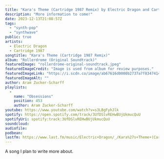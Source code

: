 ```yaml
---
title: "Kara's Theme (Cartridge 1987 Remix) by Electric Dragon and Cartridge 1987"
description: "More information to come!"
date: 2023-12-13T21:08:57Z
tags:
  - "synth-pop"
  - "synthwave"
public: true
artists:
  - Electric Dragon
  - Cartridge 1987
songtitle: "Kara's Theme (Cartridge 1987 Remix)"
album: "Rollerdrome (Original Soundtrack)"
featuredImage: "rollerdrome-original-soundtrack.jpeg"
featuredImageCredit: "Image is used from album for review purposes."
featuredImageLink: "https://i.scdn.co/image/ab67616d0000b2737a7f8347414a2406e309b4a7"
featuredImageAlt: ""
author: Aram Zucker-Scharff
playlists:
  -
    name: "Obsessions"
    position: 453
    author: Aram Zucker-Scharff
youtube: https://www.youtube.com/watch?v=s3LBgFyhJlk
spotify: https://open.spotify.com/track/3UfDSlvREHwBUjUkmucQuU
spotifyUri: spotify:track:3UfDSlvREHwBUjUkmucQuU
soundcloud:
audiofile:
podbean:
lastfm: https://www.last.fm/music/Electric+Dragon/_/Kara%27s+Theme+(Cartridge+1987+Remix)
---
```


A song I plan to write more about.
		